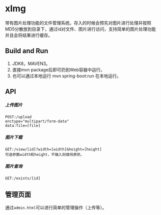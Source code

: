 # xImg
带有图片处理功能的文件管理系统。存入的时候会预先对图片进行处理并按照MD5分散放到目录下，通过id对文件、图片进行访问，支持简单的图片处理功能并且会将结果进行缓存。

## Build and Run
1. JDK8，MAVEN3。
2. 直接mvn package后即可扔到Web容器中运行。
3. 也可以通过本地运行 mvn spring-boot:run 在本地运行。

## API
##### 上传图片
    POST:/upload
    enctype="multipart/form-data"
    data:file=[file]
    
##### 图片下载
    GET:/view/[id]?width=[width]&height=[height]
    可选参数width和height，不输入则维持原状。

##### 图片查询
    GET:/exists/[id]

## 管理页面
通过`admin.html`可以进行简单的管理操作（上传等）。